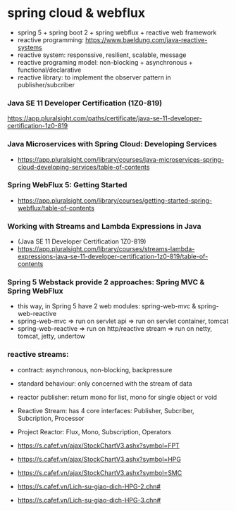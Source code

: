 # spring cloud & webflux
- spring 5 + spring boot 2 + spring webflux + reactive web framework
- reactive programming: https://www.baeldung.com/java-reactive-systems
- reactive system: responssive, resilient, scalable, message
- reactive programing model: non-blocking + asynchronous + functional/declarative
- reactive library: to implement the observer pattern in publisher/subcriber

### Java SE 11 Developer Certification (1Z0-819)
https://app.pluralsight.com/paths/certificate/java-se-11-developer-certification-1z0-819

### Java Microservices with Spring Cloud: Developing Services
- https://app.pluralsight.com/library/courses/java-microservices-spring-cloud-developing-services/table-of-contents

### Spring WebFlux 5: Getting Started
- https://app.pluralsight.com/library/courses/getting-started-spring-webflux/table-of-contents

### Working with Streams and Lambda Expressions in Java 
- (Java SE 11 Developer Certification 1Z0-819)
- https://app.pluralsight.com/library/courses/streams-lambda-expressions-java-se-11-developer-certification-1z0-819/table-of-contents

### Spring 5 Webstack provide 2 approaches: Spring MVC & Spring WebFlux
- this way, in Spring 5 have 2 web modules: spring-web-mvc & spring-web-reactive
- spring-web-mvc => run on servlet api => run on servlet container, tomcat
- spring-web-reactive => run on http/reactive stream => run on netty, tomcat, jetty, undertow

### reactive streams:
- contract: asynchronous, non-blocking, backpressure
- standard behaviour: only concerned with the stream of data
- reactor publisher: return mono for list, mono for single object or void
- Reactive Stream: has 4 core interfaces: Publisher, Subcriber, Subcription, Processor
- Project Reactor: Flux, Mono, Subscription, Operators

- https://s.cafef.vn/ajax/StockChartV3.ashx?symbol=FPT
- https://s.cafef.vn/ajax/StockChartV3.ashx?symbol=HPG
- https://s.cafef.vn/ajax/StockChartV3.ashx?symbol=SMC

- https://s.cafef.vn/Lich-su-giao-dich-HPG-2.chn#
- https://s.cafef.vn/Lich-su-giao-dich-HPG-3.chn#
